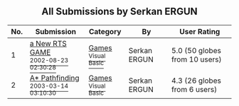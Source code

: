 ﻿<div align="center">

## All Submissions by Serkan ERGUN

</div>

No.  | Submission | Category | By   | User Rating
---- | ---------- | -------- | ---- | -----------
1 | [a New RTS GAME<br /><sup>2002-08-23 02:30:28</sup>](https://github.com/Planet-Source-Code/serkan-ergun-a-new-rts-game__1-38197) | [Games<br /><sup>Visual Basic</sup>](../ByCategory/games__1-38.md) | Serkan ERGUN | 5.0 (50 globes from 10 users)
2 | [A\* Pathfinding<br /><sup>2003-03-14 03:10:30</sup>](https://github.com/Planet-Source-Code/serkan-ergun-a-pathfinding__1-43993) | [Games<br /><sup>Visual Basic</sup>](../ByCategory/games__1-38.md) | Serkan ERGUN | 4.3 (26 globes from 6 users)
